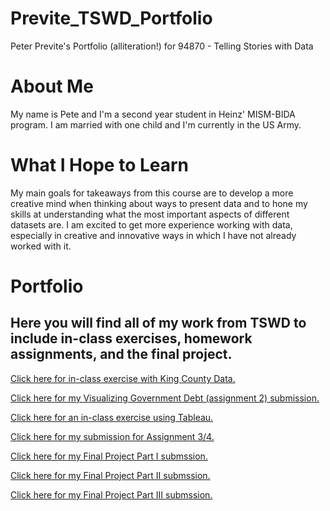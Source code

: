 # Previte_TSWD_Portfolio
Peter Previte's Portfolio (alliteration!) for 94870 - Telling Stories with Data


# About Me
My name is Pete and I'm a second year student in Heinz' MISM-BIDA program. I am married with one child and I'm currently in the US Army.


# What I Hope to Learn
My main goals for takeaways from this course are to develop a more creative mind when thinking about ways to present data and to hone my skills at understanding what the most important aspects of different datasets are. I am excited to get more experience working with data, especially in creative and innovative ways in which I have not already worked with it.


# Portfolio

## Here you will find all of my work from TSWD to include in-class exercises, homework assignments, and the final project.

[Click here for in-class exercise with King County Data.](KingCountyDemoGraphic.md)

[Click here for my Visualizing Government Debt (assignment 2) submission.](dataviz2.md)

[Click here for an in-class exercise using Tableau.](tableauInClassExercise.md)

[Click here for my submission for Assignment 3/4.](assignment3And4.md)

[Click here for my Final Project Part I submssion.](FinalProjectPart1.md)

[Click here for my Final Project Part II submssion.](FinalProjectPart2.md)

[Click here for my Final Project Part III submssion.](FinalProjectPart3.md)
